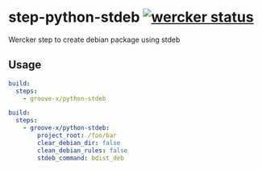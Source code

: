 # step-python-stdeb [![wercker status](https://app.wercker.com/status/029527f433d0ffa4d7da5a156ee0e054/s "wercker status")](https://app.wercker.com/project/bykey/029527f433d0ffa4d7da5a156ee0e054)

Wercker step to create debian package using stdeb

## Usage

```yaml
build:
  steps:
    - groove-x/python-stdeb
```

```yaml
build:
  steps:
    - groove-x/python-stdeb:
        project_root: /foo/bar
        clear_debian_dir: false
        clean_debian_rules: false
        stdeb_command: bdist_deb
```
